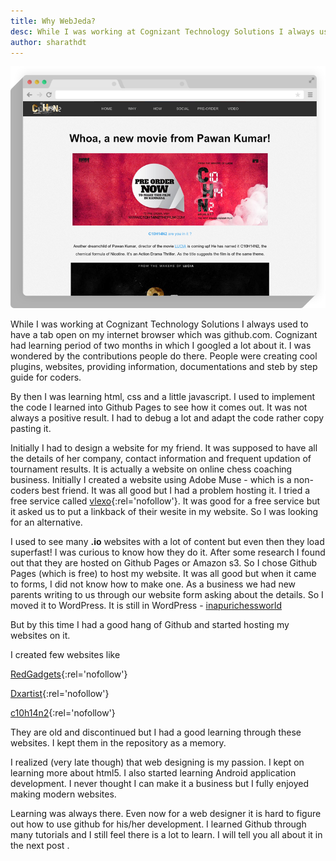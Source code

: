 ```yaml
---
title: Why WebJeda?
desc: While I was working at Cognizant Technology Solutions I always used to have a tab open on my internet browser which was github.com. Cognizant had learning period of two months in which I googled a lot about it.
author: sharathdt
---
```


<img alt="c10h14n2" title="C10h14n2 film website" itemprop="thumbnailUrl" src="/images/c10h14n2movie-mockup.png">

While I was working at Cognizant Technology Solutions I always used to have a tab open on my internet browser which was github.com. Cognizant had learning period of two months in which I googled a lot about it. I was wondered by the contributions people do there. People were creating cool plugins, websites, providing information, documentations and steb by step guide for coders.

By then I was learning html, css and a little javascript. I used to implement the code I learned into Github Pages to see how it comes out. It was not always a positive result. I had to debug a lot and adapt the code rather copy pasting it. 

Initially I had to design a website for my friend. It was supposed to have all the details of her company, contact information and frequent updation of tournament results. It is actually a website on online chess coaching business. Initially I created a website using Adobe Muse - which is a non-coders best friend. It was all good but I had a problem hosting it. I tried a free service called [vlexo](http://vlexofree.com/){:rel='nofollow'}. It was good for a free service but it asked us to put a linkback of their wesite in my website. So I was looking for an alternative. 

I used to see many **.io** websites with a lot of content but even then they load superfast! I was curious to know how they do it. After some research I found out that they are hosted on Github Pages or Amazon s3. So I chose Github Pages (which is free) to host my website. It was all good but when it came to forms, I did not know how to make one. As a business we had new parents writing to us through our website form asking about the details. So I moved it to WordPress. It is still in WordPress - [inapurichessworld](http://inapurichessworld.com)

But by this time I had a good hang of Github and started hosting my websites on it.

I created few websites like


[RedGadgets](http://redgadget.github.io/){:rel='nofollow'}

[Dxartist](http://dxartist.github.io/){:rel='nofollow'}

[c10h14n2](http://c10h14n2movie.com){:rel='nofollow'}

They are old and discontinued but I had a good learning through these websites. I kept them in the repository as a memory. 


I realized (very late though) that web designing is my passion. I kept on learning more about html5. I also started learning Android application development. I never thought I can make it a business but I fully enjoyed making modern websites.

Learning was always there. Even now for a web designer it is hard to figure out how to use github for his/her development. I learned Github through many tutorials and I still feel there is a lot to learn. I will tell you all about it in the next post .